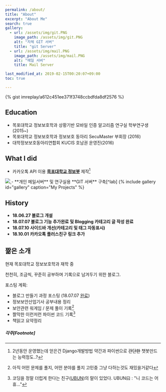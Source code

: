 ```yaml
---
permalink: /about/
title: "About"
excerpt: "About Me"
search: true
gallery:
  - url: /assets/img/git.PNG
    image_path: /assets/img/git.PNG
    alt: "자체 GIT 서버"
    title: "git Server"
  - url: /assets/img/mail.PNG
    image_path: /assets/img/mail.PNG
    alt: "메일 서버"
    title: Mail Server

last_modified_at: 2019-02-15T00:20:07+09:00
toc: true

---
```




{% gist imreplay/a612c451ee371f3748ccbdfda8df2576 %}
 

## Education
 - 목포대학교 정보보호학과 상황기반 모바일 인증 알고리즘 연구실 학부연구생(2015~)
 - 목포대학교 정보보호학과 정보보호 동아리 SecuMaster 부회장 (2016)
 - 대학정보보호동아리연합회 KUCIS 호남권 운영진(2016)

## What I did
 - 카카오톡 API 이용 **[목포대학교 정보봇](http://pf.kakao.com/_RdDHM)** 제작[^bot] <a href="javascript:void plusFriendChat('_RdDHM')">
  <img src="https://developers.kakao.com/assets/img/about/logos/plusfriend/friendadd_small_yellow_rect.png"/>
</a>
 - **개인 메일서버** 및 연구실용 **GIT 서버** 구축[^lab]
{% include gallery id="gallery" caption="My Projects" %}

## History

* **18.06.27 블로그 개설**
* **18.07.07 블로그 기능 추가완료 및 Blogging 카테고리 글 작성 완료**
* **18.07.10 사이드바 개선(카테고리 및 태그 자동표시)**
* **18.10.01 카카오톡 플러스친구 링크 추가**

## 짦은 소개
현재 목포대학교 정보보호학과 재학 중

천천히, 조금씩, 꾸준히 공부하며 기록으로 남겨두기 위한 블로그.


포스팅 계획:
  * 블로그 만들기 과정 포스팅 (18.07.07 [완료](/categories/#blogging))
  * 정보보안산업기사 공부내용 정리
  * 보안관련 워게임 / 문제 풀이 기록[^wargame]
  * 짤막한 이런저런 파이썬 코드 기록[^py]
  * 책읽고 요약정리

<div class="fb-comments" data-href="https://imreplay.com/about" data-numposts="5"></div>
  
##### 각주[Footnote]

[^wargame]: 아직 어떤 문제를 풀지, 어떤 분야를 풀지 고민중 그냥 다하는것도 재밌을거같다
[^py]: 코딩을 정말 더럽게 한다는 친구([UBUN](https://ubun.net))의 말이 있었다. UBUN曰 : "니 코드는 어휴..."
[^rokaf]: [UBUN](https://ubun.net) 이라는 친구와 대학동기인데 군대도 같은곳으로 왔다. 전역하고 2년이다 더 봐야한다니 어휴..
[^bot]: 2년동안 운영했는데 얻은건 Django개발방법 약간과 파이썬으로 ~~간단한~~ 챗봇만드는 능력정도..?
[^lab]: gogs 활용 / 같이쓰려고 만든건데 나 혼자 다쓴다 전역하면 도메인 새로 사서 같이 써야지!


